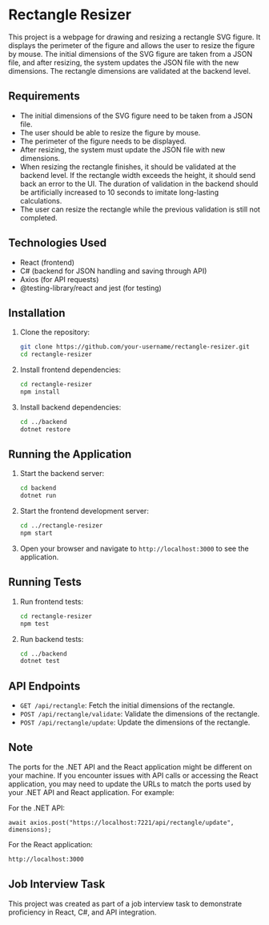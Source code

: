 # Rectangle Resizer

This project is a webpage for drawing and resizing a rectangle SVG figure. It displays the perimeter of the figure and allows the user to resize the figure by mouse. The initial dimensions of the SVG figure are taken from a JSON file, and after resizing, the system updates the JSON file with the new dimensions. The rectangle dimensions are validated at the backend level.

## Requirements

- The initial dimensions of the SVG figure need to be taken from a JSON file.
- The user should be able to resize the figure by mouse.
- The perimeter of the figure needs to be displayed.
- After resizing, the system must update the JSON file with new dimensions.
- When resizing the rectangle finishes, it should be validated at the backend level. If the rectangle width exceeds the height, it should send back an error to the UI. The duration of validation in the backend should be artificially increased to 10 seconds to imitate long-lasting calculations.
- The user can resize the rectangle while the previous validation is still not completed.

## Technologies Used

- React (frontend)
- C# (backend for JSON handling and saving through API)
- Axios (for API requests)
- @testing-library/react and jest (for testing)

## Installation

1. Clone the repository:

   ```sh
   git clone https://github.com/your-username/rectangle-resizer.git
   cd rectangle-resizer
   ```

2. Install frontend dependencies:

   ```sh
   cd rectangle-resizer
   npm install
   ```

3. Install backend dependencies:
   ```sh
   cd ../backend
   dotnet restore
   ```

## Running the Application

1. Start the backend server:

   ```sh
   cd backend
   dotnet run
   ```

2. Start the frontend development server:

   ```sh
   cd ../rectangle-resizer
   npm start
   ```

3. Open your browser and navigate to `http://localhost:3000` to see the application.

## Running Tests

1. Run frontend tests:

   ```sh
   cd rectangle-resizer
   npm test
   ```

2. Run backend tests:
   ```sh
   cd ../backend
   dotnet test
   ```

## API Endpoints

- `GET /api/rectangle`: Fetch the initial dimensions of the rectangle.
- `POST /api/rectangle/validate`: Validate the dimensions of the rectangle.
- `POST /api/rectangle/update`: Update the dimensions of the rectangle.

## Note

The ports for the .NET API and the React application might be different on your machine. If you encounter issues with API calls or accessing the React application, you may need to update the URLs to match the ports used by your .NET API and React application. For example:

For the .NET API:

```tsx
await axios.post("https://localhost:7221/api/rectangle/update", dimensions);
```

For the React application:

```sh
http://localhost:3000
```

## Job Interview Task

This project was created as part of a job interview task to demonstrate proficiency in React, C#, and API integration.

